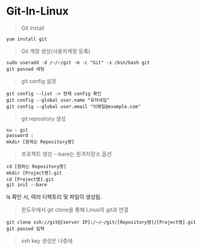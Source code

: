 # Git-In-Linux

> Git install 
```linux
yum install git
```

> Git 계정 생성(사용자계정 등록)
```linux
sudo useradd -d /~/~/git -m -c "Git" -s /bin/bash git 
git passwd 세팅
```
> git config 설정
```linux
git config --list -> 현재 config 확인
git config --global user.name "유저네임"
git config --global user.email "이메일@example.com"
```
> git repository 생성
```linux
su - git 
password :
mkdir [원하는 Repository명]
```
> 프로젝트 생성
--bare는 원격저장소 옵션 
```linux
cd [원하는 Repository명]
mkdir [Project명].git
cd [Project명].git
git init --bare 
```
ls 확인 시, 여러 디렉토리 및 파일이 생성됨.

> 윈도우에서 git clone을 통해 Linux의 git과 연결
```linux
git clone ssh://git@[server IP]:/~/~/git/[Repository명]/[Project명].git
git passwd 입력
```
> ssh key 생성은 나중에



